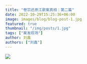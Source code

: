 ```yaml
---
title: "卷宗还原江歌案真相：第二篇"
date: 2022-10-29T15:25:36+06:00
image: images/blog/blog-post-1.jpg
featured: true
thumbnail: "/img/posts/1.jpg"
tags: ["案发现场"]
author: 刘鑫
authors: ["刘鑫"]
---
```

<!-- ![Drag Racing](/img/posts/2_compressed.jpg)  -->
<img src="https://db3pap007files.storage.live.com/y4mjhszaIS3fyfCvLmi_9yvBXMv4kBtWcMYRsO0do_DZw6EcNun9ht27iN1nhpQubEKXFC8LC6WXZgVHYvkRarq7S7nbqsZetzdd2ViVlIYwFVsi6FpxzXDx0ze-ZCVT1TjSVyDhrXk6M43oPCQBH4ZrpKdibbE1Rzx-YUvoYKa_JTEPzmdvPC_fioCCfnstaLQ?width=662&height=14733&cropmode=none" />